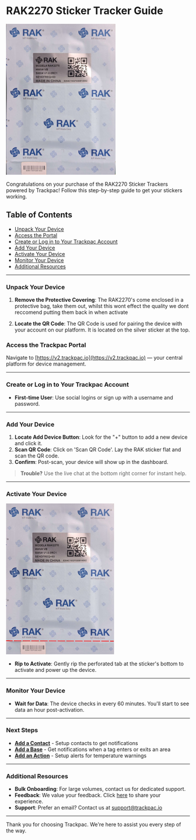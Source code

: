 # RAK2270 Sticker Tracker Guide

![The RAKwireless 2270 Sticker Tracker](../assets/rak2270-front.jpg)

Congratulations on your purchase of the RAK2270 Sticker Trackers powered by Trackpac! Follow this step-by-step guide to get your stickers working.

## Table of Contents

- [Unpack Your Device](#unpack-your-device)
- [Access the Portal](#access-the-portal)
- [Create or Log in to Your Trackpac Account](#create-or-log-in-to-your-trackpac-account)
- [Add Your Device](#add-your-device)
- [Activate Your Device](#activate-your-device)
- [Monitor Your Device](#monitor-your-device)
- [Additional Resources](#additional-resources)

---

### Unpack Your Device

1. **Remove the Protective Covering**: The RAK2270's come enclosed in a protective bag, take them out, whilst this wont effect the quality we dont reccomend putting them back in when activate

2. **Locate the QR Code**: The QR Code is used for pairing the device with your account on our platform. It is located on the silver sticker at the top.

### Access the Trackpac Portal

Navigate to [https://v2.trackpac.io](https://v2.trackpac.io) — your central platform for device management.

---

### Create or Log in to Your Trackpac Account

- **First-time User**: Use social logins or sign up with a username and password.

---

### Add Your Device

1. **Locate Add Device Button**: Look for the "+" button to add a new device and click it.
2. **Scan QR Code**: Click on 'Scan QR Code'. Lay the RAK sticker flat and scan the QR code.
3. **Confirm**: Post-scan, your device will show up in the dashboard.

> **Trouble?** Use the live chat at the bottom right corner for instant help.

---

### Activate Your Device

![Rip along the preforated line as shown to activate](../assets/rak2270-rip-to-activate.jpg)

- **Rip to Activate**: Gently rip the perforated tab at the sticker's bottom to activate and power up the device.

---

### Monitor Your Device

- **Wait for Data**: The device checks in every 60 minutes. You'll start to see data an hour post-activation.

---

### Next Steps

- **[Add a Contact](../getting-started/add-a-contact)** - Setup contacts to get notifications
- **[Add a Base](../getting-started/add-a-base)** - Get notifications when a tag enters or exits an area
- **[Add an Action](../getting-started/add-an-action)** - Setup alerts for temperature warnings

---

### Additional Resources

- **Bulk Onboarding**: For large volumes, contact us for dedicated support.
- **Feedback**: We value your feedback. Click [here](https://trackpac.canny.io/feature-device-requests) to share your experience.
- **Support**: Prefer an email? Contact us at [support@trackpac.io](mailto:hello@trackpac.io)

---

Thank you for choosing Trackpac. We're here to assist you every step of the way.
